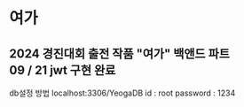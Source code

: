 # 여가

2024 경진대회 출전 작품 "여가" 백앤드 파트<br>
09 / 21 jwt 구현 완료
---
db설정 방법
localhost:3306/YeogaDB
id : root
password : 1234
